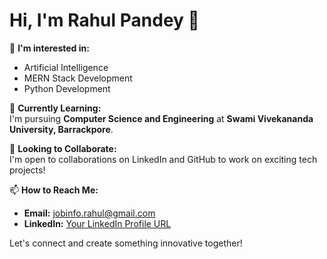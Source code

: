 # Hi, I'm Rahul Pandey 👋

👀 **I'm interested in:**  
- Artificial Intelligence   
- MERN Stack Development  
- Python Development

🌱 **Currently Learning:**  
I'm pursuing **Computer Science and Engineering** at **Swami Vivekananda University, Barrackpore**.

💼 **Looking to Collaborate:**  
I'm open to collaborations on LinkedIn and GitHub to work on exciting tech projects!

📫 **How to Reach Me:**  
- **Email:** [jobinfo.rahul@gmail.com](mailto:jobinfo.rahul@gmail.com)  
- **LinkedIn:** [Your LinkedIn Profile URL](https://www.linkedin.com/in/rahulpandey187)  

Let's connect and create something innovative together!
